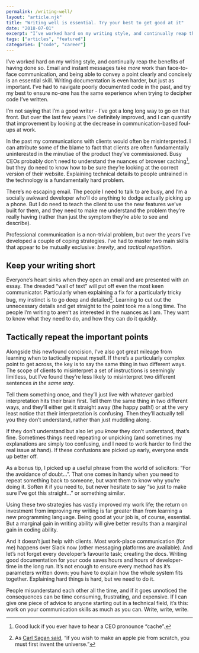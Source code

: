 ```yaml
---
permalink: /writing-well/
layout: "article.njk"
title: "Writing well is essential. Try your best to get good at it"
date: "2018-07-01"
excerpt: "I’ve worked hard on my writing style, and continually reap the benefits of having done so."
tags: ["articles", "featured"]
categories: ["code", "career"]
---
```


I’ve worked hard on my writing style, and continually reap the benefits of having done so. Email and instant messages take _more_ work than face-to-face communication, and being able to convey a point clearly and concisely is an essential skill. Writing documentation is even harder, but just as important. I’ve had to navigate poorly documented code in the past, and try my best to ensure no-one has the same experience when trying to decipher code I’ve written.

I’m not saying that I’m a good writer - I’ve got a long long way to go on that front. But over the last few years I’ve definitely improved, and I can quantify that improvement by looking at the decrease in communication-based foul-ups at work.

In the past my communications with clients would often be misinterpreted. I can attribute some of the blame to fact that clients are often fundamentally uninterested in the minutiae of the product they’ve commissioned. Busy CEOs probably don’t need to understand the nuances of browser caching[^1], but they do need to know how to be sure they’re looking at the correct version of their website. Explaining technical details to people untrained in the technology is a fundamentally hard problem.

There’s no escaping email. The people I need to talk to are busy, and I’m a socially awkward developer who’ll do anything to dodge actually picking up a phone. But I do need to teach the client to use the new features we’ve built for them, and they need to make me understand the problem they’re really having (rather than just the symptom they’re able to see and describe).

Professional communication is a non-trivial problem, but over the years I’ve developed a couple of coping strategies. I’ve had to master two main skills that appear to be mutually exclusive: _brevity_, and _tactical repetition_.

## Keep your writing short

Everyone’s heart sinks when they open an email and are presented with an essay. The dreaded “wall of text” will put off even the most keen communicator. Particularly when explaining a fix for a particularly tricky bug, my instinct is to go deep and detailed[^2]. Learning to cut out the unnecessary details and get straight to the point took me a long time. The people I’m writing to aren’t as interested in the nuances as I am. They want to know what they need to do, and how they can do it quickly.

## Tactically repeat the important points

Alongside this newfound concision, I’ve also got great mileage from learning when to tactically repeat myself. If there’s a particularly complex point to get across, the key is to say the same thing in two different ways. The scope of clients to misinterpret a set of instructions is seemingly limitless, but I’ve found they’re less likely to misinterpret two different sentences _in the same way_.

Tell them something once, and they’ll just live with whatever garbled interpretation hits their brain first. Tell them the same thing in two different ways, and they’ll either get it straight away (the happy path!) or at the very least notice that their interpretation is confusing. Then they’ll actually tell you they don’t understand, rather than just muddling along.

If they don’t understand but also let you _know_ they don’t understand, that’s fine. Sometimes things need repeating or unpicking (and sometimes my explanations are simply too confusing, and I need to work harder to find the real issue at hand). If these confusions are picked up early, everyone ends up better off.

As a bonus tip, I picked up a useful phrase from the world of solicitors: “For the avoidance of doubt…”. That one comes in handy when you need to repeat something back to someone, but want them to know why you’re doing it. Soften it if you need to, but never hesitate to say “so just to make sure I’ve got this straight…” or something similar.

Using these two strategies has vastly improved my work life; the return on investment from improving my writing is far greater than from learning a new programming language. Being good at your job is, of course, essential. But a marginal gain in writing ability will give better results than a marginal gain in coding ability.

And it doesn’t just help with clients. Most work-place communication (for me) happens over Slack now (other messaging platforms are available). And let’s not forget every developer’s favourite task; creating the docs. Writing good documentation for your code saves hours and hours of developer-time in the long run. It’s not enough to ensure every method has it’s parameters written down: you have to explain how the whole system fits together. Explaining hard things is hard, but we need to do it.

People misunderstand each other all the time, and if it goes unnoticed the consequences can be time consuming, frustrating, and expensive. If I can give one piece of advice to anyone starting out in a technical field, it’s this: work on your communication skills as much as you can. Write, write, write.

[^1]: Good luck if you ever have to hear a CEO pronounce “cache”.
[^2]: As [Carl Sagan said](https://www.youtube.com/watch?v=zSgiXGELjbc), “if you wish to make an apple pie from scratch, you must first invent the universe.”
